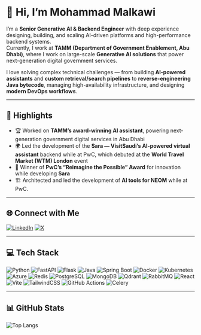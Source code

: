 # 👋 Hi, I’m Mohammad Malkawi

I’m a **Senior Generative AI & Backend Engineer** with deep experience designing, building, and scaling AI-driven platforms and high-performance backend systems.  
Currently, I work at **TAMM (Department of Government Enablement, Abu Dhabi)**, where I work on large-scale **Generative AI solutions** that power next-generation digital government services.

I love solving complex technical challenges — from building **AI-powered assistants** and **custom retrieval/search pipelines** to **reverse-engineering Java bytecode**, managing high-availability infrastructure, and designing **modern DevOps workflows**.

---

## 🌟 Highlights

- 🏆 Worked on **TAMM’s award-winning AI assistant**, powering next-generation government digital services in Abu Dhabi  
- 🌍 Led the development of the **Sara — VisitSaudi’s AI-powered virtual assistant** backend while at PwC, which debuted at the **World Travel Market (WTM) London** event  
- 🥇 Winner of **PwC’s “Reimagine the Possible” Award** for innovation while developing **Sara**  
- 🏗️ Architected and led the development of **AI tools for NEOM** while at PwC.  

---

## 🌐 Connect with Me

[![LinkedIn](https://img.shields.io/badge/LinkedIn-%230077B5.svg?logo=linkedin&logoColor=white)](https://linkedin.com/in/eng-mohammad-malkawi/)
[![X](https://img.shields.io/badge/X-black.svg?logo=X&logoColor=white)](https://x.com/momalkawi1998)

---

## 💻 Tech Stack

![Python](https://img.shields.io/badge/Python-3670A0?style=for-the-badge&logo=python&logoColor=ffdd54)
![FastAPI](https://img.shields.io/badge/FastAPI-005571?style=for-the-badge&logo=fastapi)
![Flask](https://img.shields.io/badge/flask-%23000.svg?style=for-the-badge&logo=flask&logoColor=white)
![Java](https://img.shields.io/badge/Java-%23ED8B00.svg?style=for-the-badge&logo=openjdk&logoColor=white)
![Spring Boot](https://img.shields.io/badge/Spring_Boot-%236DB33F.svg?style=for-the-badge&logo=springboot&logoColor=white)
![Docker](https://img.shields.io/badge/docker-%230db7ed.svg?style=for-the-badge&logo=docker&logoColor=white)
![Kubernetes](https://img.shields.io/badge/Kubernetes-%23326CE5.svg?style=for-the-badge&logo=kubernetes&logoColor=white)
![Azure](https://img.shields.io/badge/Azure-%230072C6.svg?style=for-the-badge&logo=microsoftazure&logoColor=white)
![Redis](https://img.shields.io/badge/redis-%23DD0031.svg?style=for-the-badge&logo=redis&logoColor=white)
![PostgreSQL](https://img.shields.io/badge/PostgreSQL-%23336791.svg?style=for-the-badge&logo=postgresql&logoColor=white)
![MongoDB](https://img.shields.io/badge/MongoDB-%234ea94b.svg?style=for-the-badge&logo=mongodb&logoColor=white)
![Qdrant](https://img.shields.io/badge/Qdrant-FF4F00?style=for-the-badge&logo=qdrant&logoColor=white)
![RabbitMQ](https://img.shields.io/badge/rabbitmq-FF6600?style=for-the-badge&logo=rabbitmq&logoColor=white)
![React](https://img.shields.io/badge/React-%2300bfff.svg?style=for-the-badge&logo=react&logoColor=white)
![Vite](https://img.shields.io/badge/Vite-%23646CFF.svg?style=for-the-badge&logo=vite&logoColor=white)
![TailwindCSS](https://img.shields.io/badge/TailwindCSS-%2338B2AC.svg?style=for-the-badge&logo=tailwindcss&logoColor=white)
![GitHub Actions](https://img.shields.io/badge/GitHub%20Actions-%232671E5.svg?style=for-the-badge&logo=githubactions&logoColor=white)
![Celery](https://img.shields.io/badge/Celery-%23a9cc54.svg?style=for-the-badge&logo=celery&logoColor=ddf4a4)

---

## 📊 GitHub Stats

![Top Langs](https://github-readme-stats.vercel.app/api/top-langs/?username=MoMalkawi&theme=dark&hide_border=false&include_all_commits=true&count_private=true&layout=compact)
